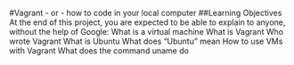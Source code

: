 #Vagrant - or - how to code in your local computer
##Learning Objectives
At the end of this project, you are expected to be able to explain to anyone, without the help of Google:
    What is a virtual machine
    What is Vagrant
    Who wrote Vagrant
    What is Ubuntu
    What does “Ubuntu” mean
    How to use VMs with Vagrant
    What does the command uname do


